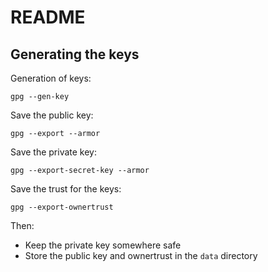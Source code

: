 # README

## Generating the keys

Generation of keys:

```
gpg --gen-key
```

Save the public key:

```
gpg --export --armor
```

Save the private key:

```
gpg --export-secret-key --armor
```

Save the trust for the keys:

```
gpg --export-ownertrust
```

Then:

- Keep the private key somewhere safe
- Store the public key and ownertrust in the `data` directory
